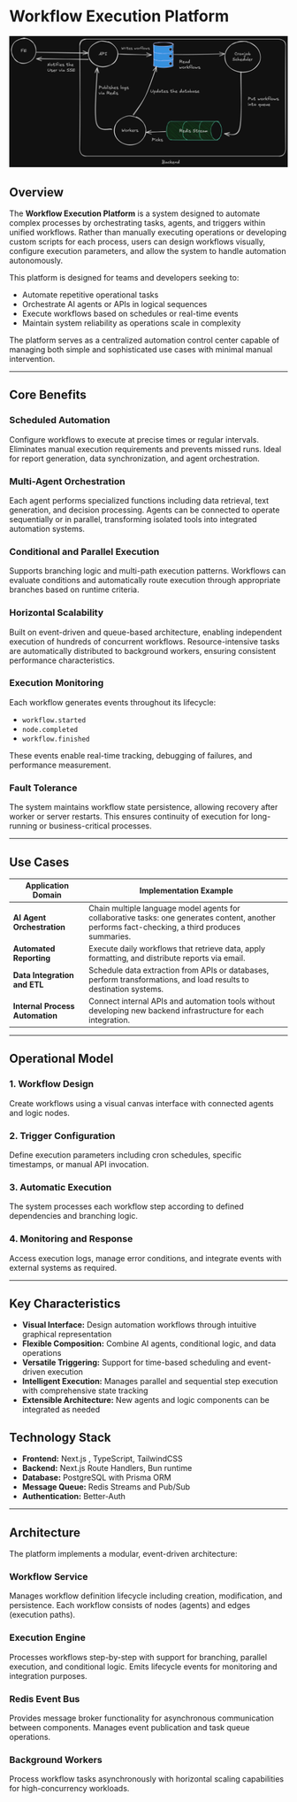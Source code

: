 # Workflow Execution Platform

![Architecture](./public/architecture.png)

## Overview

The **Workflow Execution Platform** is a system designed to automate complex processes by orchestrating tasks, agents, and triggers within unified workflows. Rather than manually executing operations or developing custom scripts for each process, users can design workflows visually, configure execution parameters, and allow the system to handle automation autonomously.

This platform is designed for teams and developers seeking to:
- Automate repetitive operational tasks
- Orchestrate AI agents or APIs in logical sequences
- Execute workflows based on schedules or real-time events
- Maintain system reliability as operations scale in complexity

The platform serves as a centralized automation control center capable of managing both simple and sophisticated use cases with minimal manual intervention.

---

## Core Benefits

### Scheduled Automation
Configure workflows to execute at precise times or regular intervals. Eliminates manual execution requirements and prevents missed runs. Ideal for report generation, data synchronization, and agent orchestration.

### Multi-Agent Orchestration
Each agent performs specialized functions including data retrieval, text generation, and decision processing. Agents can be connected to operate sequentially or in parallel, transforming isolated tools into integrated automation systems.

### Conditional and Parallel Execution
Supports branching logic and multi-path execution patterns. Workflows can evaluate conditions and automatically route execution through appropriate branches based on runtime criteria.

### Horizontal Scalability
Built on event-driven and queue-based architecture, enabling independent execution of hundreds of concurrent workflows. Resource-intensive tasks are automatically distributed to background workers, ensuring consistent performance characteristics.

### Execution Monitoring
Each workflow generates events throughout its lifecycle:
- `workflow.started`
- `node.completed`
- `workflow.finished`

These events enable real-time tracking, debugging of failures, and performance measurement.

### Fault Tolerance
The system maintains workflow state persistence, allowing recovery after worker or server restarts. This ensures continuity of execution for long-running or business-critical processes.

---

## Use Cases

| Application Domain | Implementation Example |
|-------------------|------------------------|
| **AI Agent Orchestration** | Chain multiple language model agents for collaborative tasks: one generates content, another performs fact-checking, a third produces summaries. |
| **Automated Reporting** | Execute daily workflows that retrieve data, apply formatting, and distribute reports via email. |
| **Data Integration and ETL** | Schedule data extraction from APIs or databases, perform transformations, and load results to destination systems. |
| **Internal Process Automation** | Connect internal APIs and automation tools without developing new backend infrastructure for each integration. |

---

## Operational Model

### 1. Workflow Design
Create workflows using a visual canvas interface with connected agents and logic nodes.

### 2. Trigger Configuration
Define execution parameters including cron schedules, specific timestamps, or manual API invocation.

### 3. Automatic Execution
The system processes each workflow step according to defined dependencies and branching logic.

### 4. Monitoring and Response
Access execution logs, manage error conditions, and integrate events with external systems as required.

---

## Key Characteristics

- **Visual Interface:** Design automation workflows through intuitive graphical representation
- **Flexible Composition:** Combine AI agents, conditional logic, and data operations
- **Versatile Triggering:** Support for time-based scheduling and event-driven execution
- **Intelligent Execution:** Manages parallel and sequential step execution with comprehensive state tracking
- **Extensible Architecture:** New agents and logic components can be integrated as needed



## Technology Stack

- **Frontend:** Next.js , TypeScript, TailwindCSS
- **Backend:** Next.js Route Handlers, Bun runtime
- **Database:** PostgreSQL with Prisma ORM
- **Message Queue:** Redis Streams and Pub/Sub
- **Authentication:** Better-Auth

---

## Architecture

The platform implements a modular, event-driven architecture:

### Workflow Service
Manages workflow definition lifecycle including creation, modification, and persistence. Each workflow consists of nodes (agents) and edges (execution paths).

### Execution Engine
Processes workflows step-by-step with support for branching, parallel execution, and conditional logic. Emits lifecycle events for monitoring and integration purposes.

### Redis Event Bus
Provides message broker functionality for asynchronous communication between components. Manages event publication and task queue operations.

### Background Workers
Process workflow tasks asynchronously with horizontal scaling capabilities for high-concurrency workloads.

